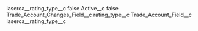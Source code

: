 <?xml version="1.0" encoding="UTF-8"?>
<CustomMetadata xmlns="http://soap.sforce.com/2006/04/metadata" xmlns:xsi="http://www.w3.org/2001/XMLSchema-instance" xmlns:xsd="http://www.w3.org/2001/XMLSchema">
    <label>laserca__rating_type__c</label>
    <protected>false</protected>
    <values>
        <field>Active__c</field>
        <value xsi:type="xsd:boolean">false</value>
    </values>
    <values>
        <field>Trade_Account_Changes_Field__c</field>
        <value xsi:type="xsd:string">rating_type__c</value>
    </values>
    <values>
        <field>Trade_Account_Field__c</field>
        <value xsi:type="xsd:string">laserca__rating_type__c</value>
    </values>
</CustomMetadata>
